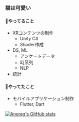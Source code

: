 ### 猫は可愛い

#### :palm_tree:やってること
- XRコンテンツの制作
  - Unity C#
  - Shader作成
- DS, ML
  - アンケートデータ
  - 時系列
  - NLP
- 統計


#### 🏃やってたこと
- モバイルアプリケーション制作
  - Flutter, Dart

 [![Anurag's GitHub stats](https://github-readme-stats.vercel.app/api?username=keigo194547)](https://github.com/anuraghazra/github-readme-stats)
